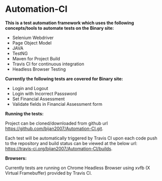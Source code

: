 # Automation-CI
<b>This is a test automation framework which uses the following concepts/tools to automate tests on the Binary site:</b>
- Selenium Webdriver
- Page Object Model
- JAVA
- TestNG
- Maven for Project Build
- Travis CI for continuous integration
- Headless Browser Testing

<b>Currently the following tests are covered for Binary site:</b>
- Login and Logout
- Login with Incorrect Passsword
- Set Financial Assessment
- Validate fields in Financial Assessment form

<b>Running the tests:</b>

Project can be cloned/downloaded from github url https://github.com/bijan2007/Automation-CI.git.

Each test will be automatically triggered by Travis CI upon each code push to the repository and build status can be viewed at the below url: https://travis-ci.org/bijan2007/Automation-CI/builds.

<b>Browsers:</b>

Currently tests are running on Chrome Headless Browser using xvfb (X Virtual Framebuffer) provided by Travis CI.
